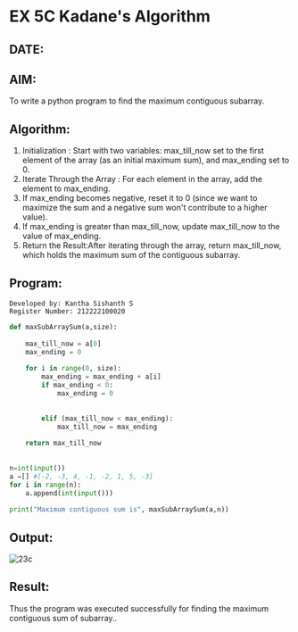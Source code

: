 # EX 5C Kadane's Algorithm
## DATE:
## AIM:
To write a python program to find the maximum contiguous subarray.

## Algorithm:

1. Initialization : Start with two variables: max_till_now set to the first element of the array (as an initial maximum sum), and max_ending set to 0.
2. Iterate Through the Array : For each element in the array, add the element to max_ending.
3. If max_ending becomes negative, reset it to 0 (since we want to maximize the sum and a negative sum won't contribute to a higher value).
4. If max_ending is greater than max_till_now, update max_till_now to the value of max_ending.
5. Return the Result:After iterating through the array, return max_till_now, which holds the maximum sum of the contiguous subarray.

## Program:
```
Developed by: Kantha Sishanth S
Register Number: 212222100020
```
```py
def maxSubArraySum(a,size):
    
    max_till_now = a[0]
    max_ending = 0
    
    for i in range(0, size):
        max_ending = max_ending + a[i]
        if max_ending < 0:
            max_ending = 0
        
        
        elif (max_till_now < max_ending):
            max_till_now = max_ending
            
    return max_till_now
    
    
n=int(input())  
a =[] #[-2, -3, 4, -1, -2, 1, 5, -3]
for i in range(n):
    a.append(int(input()))
  
print("Maximum contiguous sum is", maxSubArraySum(a,n))

```

## Output:

![23c](https://github.com/user-attachments/assets/6ff87b7a-bc95-40d5-a3cc-75cc190afebc)


## Result:

Thus the program was executed successfully for finding the maximum contiguous sum of subarray..
